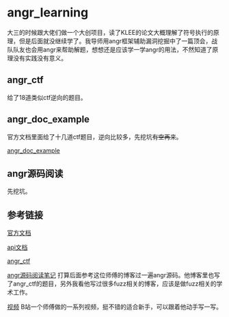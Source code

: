 # angr_learning

大三的时候跟大佬们做一个大创项目，读了KLEE的论文大概理解了符号执行的原理，但是后面就没继续学了。我导师用angr框架辅助漏洞挖掘中了一篇顶会，战队队友也会用angr来帮助解题，想想还是应该学一学angr的用法，不然知道了原理没有实践没有意义。

## angr_ctf

给了18道类似ctf逆向的题目。

## angr_doc_example

官方文档里面给了十几道ctf题目，逆向比较多，先挖坑~~有空再来~~。

[angr_doc_example](https://docs.angr.io/examples)

## angr源码阅读

先挖坑。

## 参考链接

[官方文档](https://docs.angr.io/)

[api文档](https://angr.io/api-doc/)

[angr_ctf](https://github.com/jakespringer/angr_ctf)


[angr源码阅读笔记](https://www.anquanke.com/post/id/231460)
打算后面参考这位师傅的博客过一遍angr源码。他博客里也写了angr_ctf的题目，另外我看他写过很多fuzz相关的博客，应该是做fuzz相关的学术工作。

[视频](https://www.bilibili.com/video/BV167411o7WK)
B站一个师傅做的一系列视频，挺不错的适合新手，可以跟着他动手写一写。

